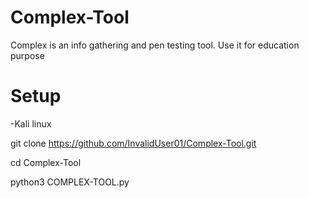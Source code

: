 # Complex-Tool

 Complex is an info gathering and pen testing tool. Use it for education purpose
 
# Setup 

-Kali linux 

git clone https://github.com/InvalidUser01/Complex-Tool.git

cd Complex-Tool

python3 COMPLEX-TOOL.py
